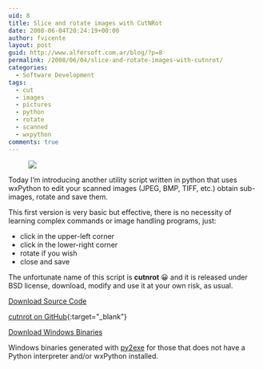 ```yaml
---
uid: 8
title: Slice and rotate images with CutNRot
date: 2008-06-04T20:24:19+00:00
author: fvicente
layout: post
guid: http://www.alfersoft.com.ar/blog/?p=8
permalink: /2008/06/04/slice-and-rotate-images-with-cutnrot/
categories:
  - Software Development
tags:
  - cut
  - images
  - pictures
  - python
  - rotate
  - scanned
  - wxpython
comments: true
---
```

<figure>
	<img src="{{ site.baseurl }}/images/cutnrot.jpg">
</figure>
Today I&#8217;m introducing another utility script written in python that uses wxPython to edit your scanned images (JPEG, BMP, TIFF, etc.) obtain sub-images, rotate and save them.

<!--more-->

This first version is very basic but effective, there is no necessity of learning complex commands or image handling programs, just:

* click in the upper-left corner
* click in the lower-right corner
* rotate if you wish
* close and save

The unfortunate name of this script is **cutnrot** 😀 and it is released under BSD license, download, modify and use it at your own risk, as usual.

<a title="Download Cut And Rotate" markdown="0" href="https://github.com/fvicente/cutnrot/archive/master.zip" class="btn">Download Source Code</a>

[cutnrot on GitHub](https://github.com/fvicente/cutnrot/ "cutnrot on GitHub"){:target="_blank"}

<a title="cutnrot Windows Binaries" markdown="0" href="{{ site.baseurl }}/files/cutnrot_win32_bin.zip" class="btn">Download Windows Binaries</a>

Windows binaries generated with <a title="py2exe" href="http://www.py2exe.org/" target="_blank">py2exe</a> for those that does not have a Python interpreter and/or wxPython installed.

